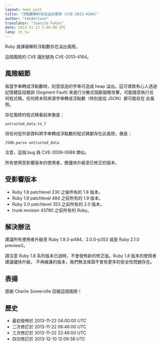 ```yaml
---
layout: news_post
title: "浮點數解析存在溢出風險 (CVE-2013-4164)"
author: "tenderlove"
translator: "Juanito Fatas"
date: 2013-11-22 5:00:00 UTC
lang: zh_tw
---
```


Ruby 直譯器解析浮點數存在溢出風險。

這個風險的 CVE 識別號為 CVE-2013-4164。

## 風險細節

每當字串轉成浮點數時，刻意捏造的字串可造成 heap 溢出。這可導致有心人透過記憶體區段錯誤 (Segment Fault)
來進行分散式阻斷服務攻擊，可能隨意執行任何程式碼。任何將未知來源字串轉成浮點數（特別是從 JSON）都可能存在
此風險。

存在風險的程式碼看起來像是：

    untrusted_data.to_f

但任何從外部資料將字串轉成浮點數的程式碼都存在此風險，像是：

    JSON.parse untrusted_data

注意，這個 bug 與 CVE-2009-0689 類似。

所有使用受影響版本的使用者，應儘快升級至已修正的版本。

## 受影響版本

* Ruby 1.8 patchlevel 230 之後所有的 1.8 版本。
* Ruby 1.9 patchlevel 484 之前所有的 1.9 版本。
* Ruby 2.0 patchlevel 353 之前所有的 2.0 版本。
* trunk revision 43780 之前所有的 Ruby。

## 解決辦法

建議所有使用者升級至 Ruby 1.9.3-p484、2.0.0-p353 或是 Ruby 2.1.0 preview2。

請注意 Ruby 1.8 系列版本已過時，不會發佈新的修正版。Ruby 1.8 版本的使用者建議儘快升級，
不再維護的版本，我們無法保證不會有更多的安全性問題存在。

## 表揚

感謝 Charlie Somerville 回報這個風險！

## 歷史

* 最初發佈於 2013-11-22 04:00:00 UTC
* 二次修訂於 2013-11-22 06:46:00 UTC
* 三次修訂於 2013-11-22 22:46:00 UTC
* 四次修訂於 2013-12-10 12:09:38 UTC
